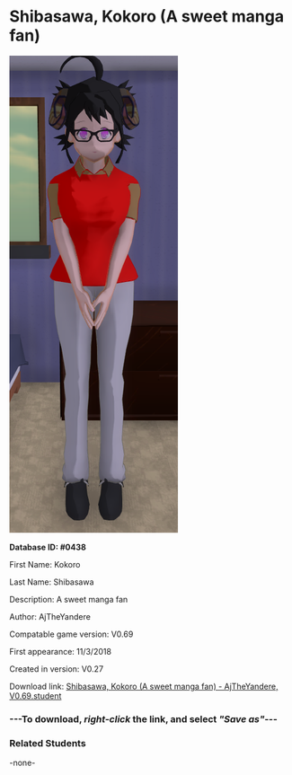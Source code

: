 # Shibasawa, Kokoro (A sweet manga fan)

<img src="../../Files/Images/Shibasawa, Kokoro (A sweet manga fan).png" title="Shibasawa, Kokoro (A sweet manga fan) - AjTheYandere, V0.69">

**Database ID: #0438**

First Name: Kokoro

Last Name: Shibasawa

Description: A sweet manga fan

Author: AjTheYandere

Compatable game version: V0.69

First appearance: 11/3/2018

Created in version: V0.27

Download link: <a href="https://raw.githubusercontent.com/Arbiter1223/Daigaku-Gurashi-Custom-Students/master/Files/Student%20Files/Shibasawa%2C%20Kokoro%20(A%20sweet%20manga%20fan)%20-%20AjTheYandere%2C%20V0.69.student">Shibasawa, Kokoro (A sweet manga fan) - AjTheYandere, V0.69.student</a>

### ---**To download, _right-click_ the link, and select _"Save as"_**---

### Related Students

-none-
